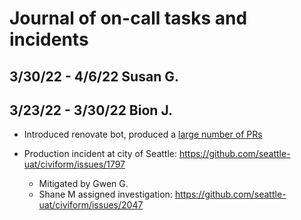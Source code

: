 # Journal of on-call tasks and incidents

## 3/30/22 - 4/6/22 Susan G.


## 3/23/22 - 3/30/22 Bion J.
* Introduced renovate bot, produced a [large number of PRs](https://github.com/seattle-uat/civiform/pulls/app%2Frenovate)

* Production incident at city of Seattle: https://github.com/seattle-uat/civiform/issues/1797
  * Mitigated by Gwen G.
  * Shane M assigned investigation: https://github.com/seattle-uat/civiform/issues/2047

